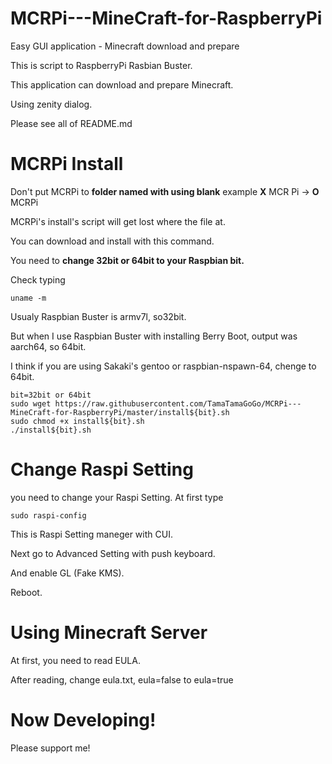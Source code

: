 # MCRPi---MineCraft-for-RaspberryPi
Easy GUI application - Minecraft download and prepare 

This is script to RaspberryPi Rasbian Buster.

This application can download and prepare Minecraft.

Using zenity dialog.

Please see all of README.md

# MCRPi Install
Don't put MCRPi to **folder named with using blank** example  **X** MCR Pi -> **O** MCRPi

MCRPi's install's script will get lost where the file at.

You can download and install with this command. 

You need to **change 32bit or 64bit to your Raspbian bit.**

Check typing


    uname -m

Usualy Raspbian Buster is armv7l, so32bit.

But when I use Raspbian Buster with installing Berry Boot, output was aarch64, so 64bit.

I think if you are using Sakaki's gentoo or raspbian-nspawn-64, chenge to 64bit.

    bit=32bit or 64bit
    sudo wget https://raw.githubusercontent.com/TamaTamaGoGo/MCRPi---MineCraft-for-RaspberryPi/master/install${bit}.sh
    sudo chmod +x install${bit}.sh
    ./install${bit}.sh
    
# Change Raspi Setting
you need to change your Raspi Setting.
At first type
    
    sudo raspi-config
    
This is Raspi Setting maneger with CUI.

Next go to Advanced Setting with push keyboard.

And enable GL (Fake KMS).

Reboot.

# Using Minecraft Server
At first, you need to read EULA.

After reading, change eula.txt, eula=false to eula=true


# Now Developing!
Please support me!
